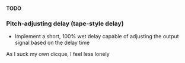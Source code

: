 #### TODO
### Pitch-adjusting delay (tape-style delay)
- Implement a short, 100% wet delay capable of adjusting the output signal based on the delay time

As I suck my own dicque, I feel less lonely
